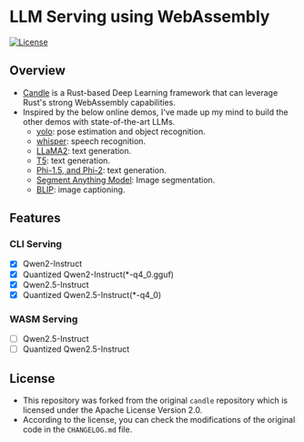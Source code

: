 # LLM Serving using WebAssembly

[![License](https://img.shields.io/badge/license-Apache%202.0-blue?style=flat-square)](https://github.com/huggingface/candle/blob/main/LICENSE-APACHE)

## Overview

- [Candle](https://github.com/huggingface/candle) is a Rust-based Deep Learning framework that can leverage Rust's strong WebAssembly capabilities.
- Inspired by the below online demos, I've made up my mind to build the other demos with state-of-the-art LLMs.
  - [yolo](https://huggingface.co/spaces/lmz/candle-yolo): pose estimation and
    object recognition.
  - [whisper](https://huggingface.co/spaces/lmz/candle-whisper): speech recognition.
  - [LLaMA2](https://huggingface.co/spaces/lmz/candle-llama2): text generation.
  - [T5](https://huggingface.co/spaces/radames/Candle-T5-Generation-Wasm): text generation.
  - [Phi-1.5, and Phi-2](https://huggingface.co/spaces/radames/Candle-Phi-1.5-Wasm): text generation.
  - [Segment Anything Model](https://huggingface.co/spaces/radames/candle-segment-anything-wasm): Image segmentation.
  - [BLIP](https://huggingface.co/spaces/radames/Candle-BLIP-Image-Captioning): image captioning.

## Features

### CLI Serving
- [x] Qwen2-Instruct
- [x] Quantized Qwen2-Instruct(*-q4_0.gguf)
- [x] Qwen2.5-Instruct
- [x] Quantized Qwen2.5-Instruct(*-q4_0)

### WASM Serving
- [ ] Qwen2.5-Instruct
- [ ] Quantized Qwen2.5-Instruct

## License
- This repository was forked from the original `candle` repository which is licensed under the Apache License Version 2.0.
- According to the license, you can check the modifications of the original code in the `CHANGELOG.md` file.